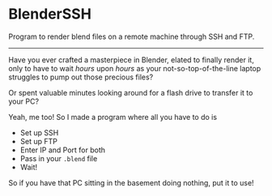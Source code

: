 # BlenderSSH
Program to render blend files on a remote machine through SSH and FTP.

---

Have you ever crafted a masterpiece in Blender, elated to finally render it, only to have to wait _hours_ upon _hours_ as your not-so-top-of-the-line laptop struggles to pump out those precious files?

Or spent valuable minutes looking around for a flash drive to transfer it to your PC? 

Yeah, me too! So I made a program where all you have to do is 

 - Set up SSH
 - Set up FTP
 - Enter IP and Port for both
 - Pass in your `.blend` file
 - Wait!

So if you have that PC sitting in the basement doing nothing, put it to use!

